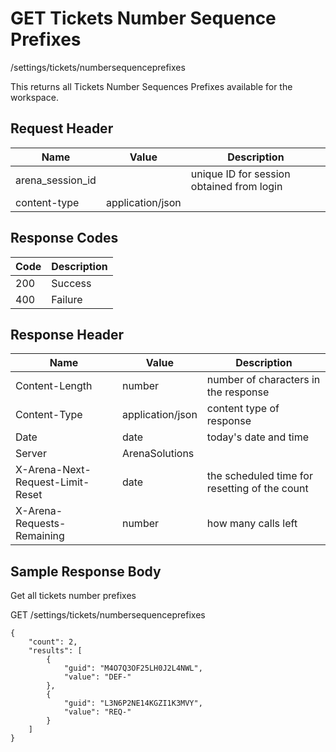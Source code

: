 # GET Tickets Number Sequence Prefixes
/settings/tickets/numbersequenceprefixes

This returns all  Tickets Number Sequences Prefixes available for the workspace.

## Request Header

| Name  | Value  | Description  |
|  --- |  --- |  --- | 
| arena_session_id  |   | unique ID for session obtained from login  |
| content-type  | application/json  |   |

## Response Codes

| Code  | Description  |
|  --- |  --- | 
| 200  | Success  |
| 400  | Failure  |

## Response Header

| Name  | Value  | Description  |
|  --- |  --- |  --- | 
| Content-Length  | number  | number of characters in the response  |
| Content-Type  | application/json  | content type of response  |
| Date  | date  | today's date and time  |
| Server  | ArenaSolutions  |   |
| X-Arena-Next-Request-Limit-Reset   | date  | the scheduled time for resetting of the count  |
| X-Arena-Requests-Remaining   | number  | how many calls left  |

## Sample Response Body
Get all tickets number prefixes

GET /settings/tickets/numbersequenceprefixes

```
{
    "count": 2,
    "results": [
        {
            "guid": "M4O7Q3OF25LH0J2L4NWL",
            "value": "DEF-"
        },
        {
            "guid": "L3N6P2NE14KGZI1K3MVY",
            "value": "REQ-"
        }
    ]
}
```
